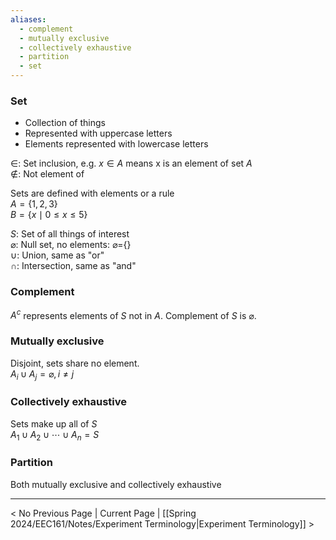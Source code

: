 ```yaml
---
aliases:
  - complement
  - mutually exclusive
  - collectively exhaustive
  - partition
  - set
---
```

### Set
- Collection of things
- Represented with uppercase letters 
- Elements represented with lowercase letters

$\in$: Set inclusion, e.g. $x \in A$  means x is an element of set $A$  
$\notin$: Not element of 

Sets are defined with elements or a rule  
$A=\{1,2,3\}$  
$B=\{x\mid0\le x\le 5\}$

$S$: Set of all things of interest  
$\varnothing$: Null set, no elements: $\varnothing$={}  
$\cup$: Union, same as "or"  
$\cap$: Intersection, same as "and"
### Complement
$A^{c}$ represents elements of $S$ not in $A$. Complement of $S$ is $\varnothing$.

### Mutually exclusive 
Disjoint, sets share no element.  
$A_{i}\cup A_{j}=\varnothing, i\neq j$

### Collectively exhaustive
Sets make up all of $S$  
$A_{1}\cup A_{2}\cup\cdots\cup A_{n}=S$

### Partition
Both mutually exclusive and collectively exhaustive

___

< No Previous Page | Current Page | [[Spring 2024/EEC161/Notes/Experiment Terminology|Experiment Terminology]] >  